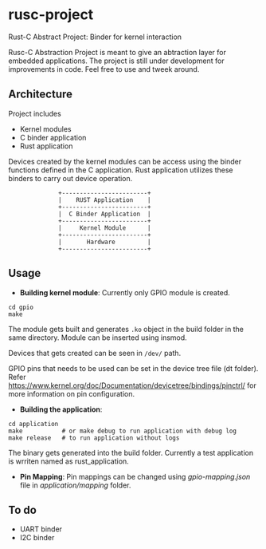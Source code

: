 # rusc-project
Rust-C Abstract Project: Binder for kernel interaction

Rusc-C Abstraction Project is meant to give an abtraction layer for embedded applications. The project is still under development for improvements in code. Feel free to use and tweek around.

## Architecture
Project includes 
* Kernel modules
* C binder application
* Rust application

Devices created by the kernel modules can be access using the binder functions defined in the C application. Rust application utilizes these binders to carry out device operation.
  
```
              +------------------------+
              |    RUST Application    |
              +------------------------+
              |  C Binder Application  |
              +------------------------+
              |     Kernel Module      |
              +------------------------+
              |       Hardware         |
              +------------------------+
```
## Usage

* **Building kernel module**:
Currently only GPIO module is created.
```
cd gpio
make
```
The module gets built and generates ``` .ko ``` object in the build folder in the same directory. Module can be inserted using insmod.

Devices that gets created can be seen in ``` /dev/ ``` path.

GPIO pins that needs to be used can be set in the device tree file (dt folder). Refer <a>https://www.kernel.org/doc/Documentation/devicetree/bindings/pinctrl/</a> for more information on pin configuration.

* **Building the application**:
```
cd application
make           # or make debug to run application with debug log
make release   # to run application without logs
```
The binary gets generated into the build folder. Currently a test application is wrriten named as rust_application. 

* **Pin Mapping**: Pin mappings can be changed using *gpio-mapping.json* file in *application/mapping* folder.

## To do
* UART binder
* I2C binder
